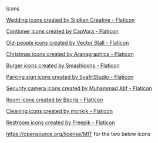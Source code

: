 

Icons

<a href="https://www.flaticon.com/free-icons/wedding" title="wedding icons">Wedding icons created by Siipkan Creative - Flaticon</a>

<a href="https://www.flaticon.com/free-icons/contioner" title="contioner icons">Contioner icons created by CapVora - Flaticon</a>

<a href="https://www.flaticon.com/free-icons/old-people" title="old-people icons">Old-people icons created by Vector Stall - Flaticon</a>

<a href="https://www.flaticon.com/free-icons/christmas" title="christmas icons">Christmas icons created by Aranagraphics - Flaticon</a>

<a href="https://www.flaticon.com/free-icons/burger" title="burger icons">Burger icons created by Smashicons - Flaticon</a>

<a href="https://www.flaticon.com/free-icons/parking-sign" title="parking sign icons">Parking sign icons created by SyafriStudio - Flaticon</a>

<a href="https://www.flaticon.com/free-icons/security-camera" title="security camera icons">Security camera icons created by Muhammad Atif - Flaticon</a>

<a href="https://www.flaticon.com/free-icons/room" title="room icons">Room icons created by Becris - Flaticon</a>

<a href="https://www.flaticon.com/free-icons/cleaning" title="cleaning icons">Cleaning icons created by monkik - Flaticon</a>

<a href="https://www.flaticon.com/free-icons/restroom" title="restroom icons">Restroom icons created by Freepik - Flaticon</a>

https://opensource.org/license/MIT
for the two below icons



